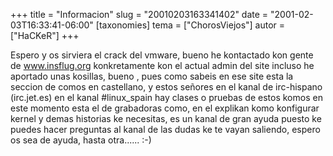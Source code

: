 +++
title = "Informacion"
slug = "20010203163341402"
date = "2001-02-03T16:33:41-06:00"
[taxonomies]
tema = ["ChorosViejos"]
autor = ["HaCKeR"]
+++

Espero y os sirviera el crack del vmware, bueno he kontactado kon gente
de www.insflug.org konkretamente kon el actual admin del site incluso he
aportado unas kosillas, bueno , pues como sabeis en ese site esta la
seccion de comos en castellano, y estos señores en el kanal de
irc-hispano (irc.jet.es) en el kanal #linux_spain hay clases o pruebas
de estos komos en este momento esta el de grabadoras como, en el
explikan komo konfigurar kernel y demas historias ke necesitas, es un
kanal de gran ayuda puesto ke puedes hacer preguntas al kanal de las
dudas ke te vayan saliendo, espero os sea de ayuda, hasta otra...... :-)

